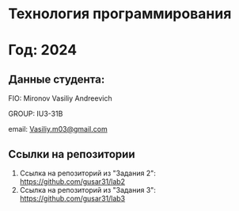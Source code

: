 # Технология программирования
# Год: 2024

## Данные студента:

FIO: Mironov Vasiliy Andreevich

GROUP: IU3-31B

email: Vasiliy.m03@gmail.com

## Ссылки на репозитории

1. Ссылка на репозиторий из "Задания 2": https://github.com/gusar31/lab2
2. Ссылка на репозиторий из "Задания 3": https://github.com/gusar31/lab3
